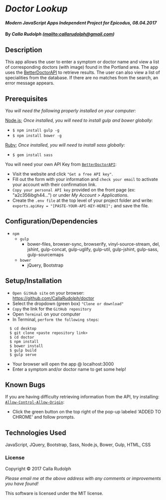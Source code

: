 # _Doctor Lookup_

#### _Modern JavaScript Apps Independent Project for Epicodus, 08.04.2017_

#### By _**Calla Rudolph (<mailto:callarudolph@gmail.com>)**_

## Description

This app allows the user to enter a symptom or doctor name and view a list of corresponding doctors (with image) found in the Portland area. The app uses the [BetterDoctorAPI](https://developer.betterdoctor.com/) to retrieve results. The user can also view a list of specialities from the database. If there are no matches from the search, an error message appears.

## Prerequisites

_You will need the following properly installed on your computer:_

[Node.js](https://nodejs.org/en/); _Once installed, you will need to install gulp and bower globally:_
  * `$ npm install gulp -g`
  * `$ npm install bower -g`

[Ruby](https://www.ruby-lang.org/en/downloads/); _Once installed, you will need to install sass globally:_
  * `$ gem install sass`


You will need your own API Key from [`BetterDoctorAPI`](https://developer.betterdoctor.com/):
* Visit the website and click `"Get a free API key"`.
* Fill out the form with your information and `check your email` to activate your account with their confirmation link.
* `Copy your personal API key` provided on the front page (ex: "a2c356ibgh44...") or under _My Account > Applications_.
* Create the `.env file` at the top level of your project folder and write: `exports.apiKey = "[PASTE-YOUR-API-KEY-HERE]";` and save the file.

## Configuration/Dependencies

* `npm`
  * `gulp`
    * bower-files, browser-sync, browserify, vinyl-source-stream, del, jshint, gulp-concat, gulp-uglify, gulp-util, gulp-jshint, gulp-sass, gulp-sourcemaps
  * `bower`
    * jQuery, Bootstrap

## Setup/Installation

* `Open GitHub site` on your browser: https://github.com/CallaRudolph/doctor
* Select the dropdown (green box) `"Clone or download"`
* `Copy` the link for the `GitHub repository`
* Open `Terminal` on your computer
* In Terminal, `perform the following steps`:
````
  $ cd desktop
  $ git clone <paste repository link>
  $ cd doctor
  $ npm install
  $ bower install
  $ gulp build
  $ gulp serve
  ````
* Your browser will open the app @ localhost:3000
* Enter a symptom and/or doctor name to get some help!

## Known Bugs

If you are having difficulty retrieving information from the API, try installing: [`Allow-Control-Allow-Origin`](https://chrome.google.com/webstore/detail/allow-control-allow-origi/nlfbmbojpeacfghkpbjhddihlkkiljbi?hl=en):
  * Click the green button on the top right of the pop-up labeled 'ADDED TO CHROME' and follow prompts.

## Technologies Used

JavaScript, JQuery, Bootstrap, Sass, Node.js, Bower, Gulp, HTML, CSS

### License
Copyright &copy; 2017 Calla Rudolph

_Please email me at the above address with any comments or improvements you have found!_

This software is licensed under the MIT license.
